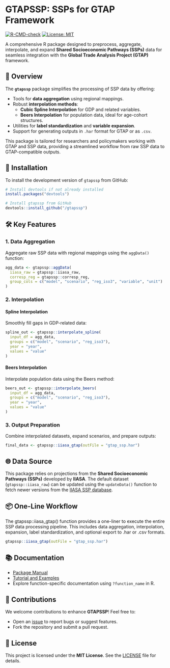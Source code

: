 # GTAPSSP: SSPs for GTAP Framework

<!-- badges: start -->
[![R-CMD-check](https://github.com/tsimonato/gtapssp/actions/workflows/R-CMD-check.yaml/badge.svg)](https://github.com/tsimonato/gtapssp/actions/workflows/R-CMD-check.yaml)
[![License: MIT](https://img.shields.io/badge/License-MIT-blue.svg)](LICENSE)  
<!-- badges: end -->


A comprehensive R package designed to preprocess, aggregate, interpolate, and expand **Shared Socioeconomic Pathways (SSPs)** data for seamless integration with the **Global Trade Analysis Project (GTAP)** framework.

## 📖 Overview

The **`gtapssp`** package simplifies the processing of SSP data by offering:

- Tools for **data aggregation** using regional mappings.
- Robust **interpolation methods**:
  - **Cubic Spline Interpolation** for GDP and related variables.
  - **Beers Interpolation** for population data, ideal for age-cohort structures.
- Utilities for **label standardization** and **variable expansion**.
- Support for generating outputs in `.har` format for GTAP or as `.csv`.

This package is tailored for researchers and policymakers working with GTAP and SSP data, providing a streamlined workflow from raw SSP data to GTAP-compatible outputs.

## 🚀 Installation

To install the development version of `gtapssp` from GitHub:

```R
# Install devtools if not already installed
install.packages("devtools")

# Install gtapssp from GitHub
devtools::install_github("/gtapssp")
```

## 🛠️ Key Features

### 1. **Data Aggregation**
Aggregate raw SSP data with regional mappings using the `aggData()` function:
```R
agg_data <- gtapssp::aggData(
  iiasa_raw = gtapssp::iiasa_raw,
  corresp_reg = gtapssp::corresp_reg,
  group_cols = c("model", "scenario", "reg_iso3", "variable", "unit")
)
```

### 2. **Interpolation**
#### Spline Interpolation
Smoothly fill gaps in GDP-related data:
```R
spline_out <- gtapssp::interpolate_spline(
  input_df = agg_data,
  groups = c("model", "scenario", "reg_iso3"),
  year = "year",
  values = "value"
)
```

#### Beers Interpolation
Interpolate population data using the Beers method:
```R
beers_out <- gtapssp::interpolate_beers(
  input_df = agg_data,
  groups = c("model", "scenario", "reg_iso3"),
  year = "year",
  values = "value"
)
```

### 3. **Output Preparation**
Combine interpolated datasets, expand scenarios, and prepare outputs:
```R
final_data <- gtapssp::iiasa_gtap(outFile = "gtap_ssp.har")
```

## 🌐 Data Source

This package relies on projections from the **Shared Socioeconomic Pathways (SSPs)** developed by **IIASA**. The default dataset (`gtapssp::iiasa_raw`) can be updated using the `updateData()` function to fetch newer versions from the [IIASA SSP database](https://data.ece.iiasa.ac.at/ssp).

## 📦 One-Line Workflow

The gtapssp::iiasa_gtap() function provides a one-liner to execute the entire SSP data processing pipeline. This includes data aggregation, interpolation, expansion, label standardization, and optional export to .har or .csv formats.

```R
gtapssp::iiasa_gtap(outFile = "gtap_ssp.har")
```

## 📚 Documentation

- [Package Manual](https://github.com//gtapssp/raw/main/docs/gtapssp_manual.pdf)
- [Tutorial and Examples](https://tsimonato.github.io/gtapssp/)
- Explore function-specific documentation using `?function_name` in R.

## 🤝 Contributions

We welcome contributions to enhance **GTAPSSP**! Feel free to:
- Open an [issue](https://github.com//gtapssp/issues) to report bugs or suggest features.
- Fork the repository and submit a pull request.

## 📝 License

This project is licensed under the **MIT License**. See the [LICENSE](LICENSE) file for details.
